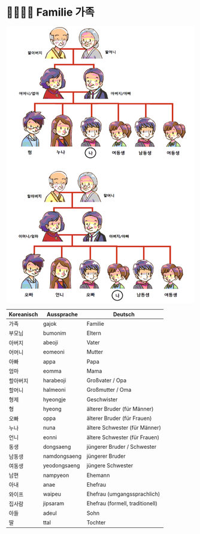# 👨‍👩‍👧‍👦 Familie 가족

![alt text](images/familie.png)

| Koreanisch       | Aussprache     | Deutsch                          |
|------------------|----------------|----------------------------------|
| 가족             | gajok          | Familie                          |
| 부모님           | bumonim        | Eltern                           |
| 아버지           | abeoji         | Vater                            |
| 어머니           | eomeoni        | Mutter                           |
| 아빠             | appa           | Papa                             |
| 엄마             | eomma          | Mama                             |
| 할아버지         | harabeoji      | Großvater / Opa                  |
| 할머니           | halmeoni       | Großmutter / Oma                 |
| 형제             | hyeongje       | Geschwister                      |
| 형               | hyeong         | älterer Bruder (für Männer)      |
| 오빠             | oppa           | älterer Bruder (für Frauen)      |
| 누나             | nuna           | ältere Schwester (für Männer)    |
| 언니             | eonni          | ältere Schwester (für Frauen)    |
| 동생             | dongsaeng      | jüngerer Bruder / Schwester      |
| 남동생           | namdongsaeng   | jüngerer Bruder                  |
| 여동생           | yeodongsaeng   | jüngere Schwester                |
| 남편             | nampyeon       | Ehemann                          |
| 아내             | anae           | Ehefrau                          |
| 와이프           | waipeu         | Ehefrau (umgangssprachlich)      |
| 집사람           | jipsaram       | Ehefrau (formell, traditionell)  |
| 아들             | adeul          | Sohn                             |
| 딸               | ttal           | Tochter                          |



